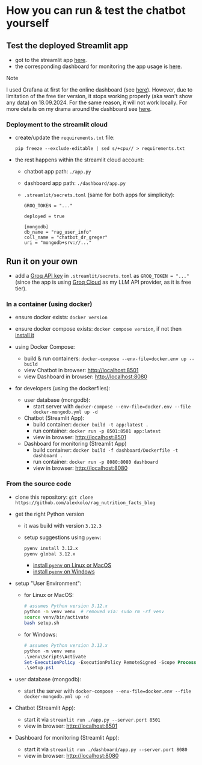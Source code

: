 # How you can run & test the chatbot yourself

## Test the deployed Streamlit app

- got to the streamlit app [here](https://dr-greger-blog-bot.streamlit.app/).
- the corresponding dashboard for monitoring the app usage is [here](https://dr-greger-blog-bot-dashboard-usage.streamlit.app/).

> [!NOTE]
> I used Grafana at first for the online dashboard (see [here](https://chatbotdrgreger.grafana.net/public-dashboards/1ae4a1c3c47c41478e16d97aaa5a2276)). However, due to limitation of the free tier version, it stops working properly (aka won't show any data) on 18.09.2024. For the same reason, it will not work locally.
> For more details on my drama around the dashboard see [here](offical_how_i_build_it.md#dashboard).

### Deployment to the streamlit cloud

- create/update the `requirements.txt` file:

  `pip freeze --exclude-editable | sed s/+cpu// > requirements.txt`

- the rest happens within the streamlit cloud account:
  - chatbot app path: `./app.py`
  - dashboard app path: `./dashboard/app.py`
  - `.streamlit/secrets.toml` (same for both apps for simplicity):

      ```plaintext
      GROQ_TOKEN = "..."

      deployed = true

      [mongodb]
      db_name = "rag_user_info"
      coll_name = "chatbot_dr_greger"
      uri = "mongodb+srv://..."
      ```

## Run it on your own

- add a [Groq API key](https://console.groq.com/keys) in `.streamlit/secrets.toml` as `GROQ_TOKEN = "..."` (since the app is using [Groq Cloud](https://groq.com/) as my LLM API provider, as it is free tier).

### In a container (using docker)

- ensure docker exists: `docker version`
- ensure docker compose exists: `docker compose version`, if not then [install it](https://docs.docker.com/compose/install/linux/)

- using Docker Compose:
  - build & run containers: `docker-compose --env-file=docker.env up --build`
  - view Chatbot in browser: <http://localhost:8501>
  - view Dashboard in browser: <http://localhost:8080>

- for developers (using the dockerfiles):
  - user database (mongodb):
    - start server with `docker-compose --env-file=docker.env --file docker-mongodb.yml up -d`
  - Chatbot (Streamlit App):
    - build container: `docker build -t app:latest .`
    - run container: `docker run -p 8501:8501 app:latest`
    - view in browser: <http://localhost:8501>
  - Dashboard for monitoring (Streamlit App)
    - build container: `docker build -f dashboard/Dockerfile -t dashboard .`
    - run container: `docker run -p 8080:8080 dashboard`
    - view in browser: <http://localhost:8080>

### From the source code

- clone this repository: `git clone https://github.com/alexkolo/rag_nutrition_facts_blog`

- get the right Python version
  - it was build with version `3.12.3`
  - setup suggestions using `pyenv`:

    ```bash
    pyenv install 3.12.x
    pyenv global 3.12.x
    ```

    - [install `pyenv` on Linux or MacOS](https://github.com/pyenv/pyenv)
    - [install `pyenv` on Windows](https://github.com/pyenv-win/pyenv-win)

- setup "User Environment":
  - for Linux or MacOS:

    ```bash
    # assumes Python version 3.12.x
    python -m venv venv  # removed via: sudo rm -rf venv
    source venv/bin/activate
    bash setup.sh
    ```

  - for Windows:

    ```powershell
    # assumes Python version 3.12.x
    python -m venv venv
    .\venv\Scripts\Activate
    Set-ExecutionPolicy -ExecutionPolicy RemoteSigned -Scope Process
    .\setup.ps1
    ```

- user database (mongodb):
  - start the server with `docker-compose --env-file=docker.env --file docker-mongodb.yml up -d`
- Chatbot (Streamlit App):
  - start it via `streamlit run ./app.py --server.port 8501`
  - view in browser: <http://localhost:8501>
- Dashboard for monitoring (Streamlit App):
  - start it via `streamlit run ./dashboard/app.py --server.port 8080`
  - view in browser: <http://localhost:8080>
